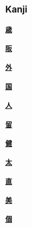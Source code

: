# Kanji
## [歳](../../Vocabulary/歳.md)
## [阪](../../Kanji/kanji-dict/阪.md)
## [外](../../Vocabulary/外.md)
## [国](../../Vocabulary/国.md)
## [人](../../Vocabulary/人.md)
## [留](../../Kanji/kanji-dict/留.md)
## [健](../../Kanji/kanji-dict/健.md)
## [太](../../Kanji/kanji-dict/太.md)
## [直](../../Kanji/kanji-dict/直.md)
## [美](../../Kanji/kanji-dict/美.md)
## [個](../../Kanji/kanji-dict/個.md)